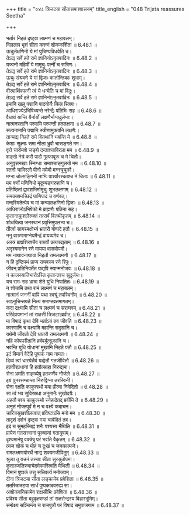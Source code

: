 +++
title = "०४८ त्रिजटया सीतासमाश्वासनम्"
title_english = "048 Trijata reassures Seetha"

+++

भर्तारं निहतं दृष्ट्वा लक्ष्मणं च महावलम्।  
विललाप भृशं सीता करुणं शोककर्शिता ॥ 6.48.1 ॥   
ऊचुर्लक्षणिनो ये मां पुत्रिण्यविधवेति च।  
तेऽद्य सर्वे हते रामे ज्ञानिनोऽनृतवादिनः ॥ 6.48.2 ॥   
यज्वनो महिषीं ये मामूचुः पत्नीं च सत्रिणः।  
तेऽद्य सर्वे हते रामे ज्ञानिनोऽनृतवादिनः ॥ 6.48.3 ॥   
ऊचुः संश्रवणे ये मां द्विजाः कार्तान्तिकाः शुभाम्।  
तेऽद्य सर्वे हते रामे ज्ञानिनोऽनृतवादिनः ॥ 6.48.4 ॥   
वीरपार्थिवपत्नी त्वं ये धन्येति च मां विदुः।  
तेऽद्य सर्वे हते रामे ज्ञानिनोऽनृतवादिनः ॥ 6.48.5 ॥   
इमानि खलु पद्मानि पादयोर्यैः किल स्त्रियः।  
आधिराज्येऽभिषिच्यन्ते नरेन्द्रैः पतिभिः सह ॥ 6.48.6 ॥   
वैधव्यं यान्ति यैर्नार्यो लक्षणैर्भाग्यदुर्लभाः।  
नात्मनस्तानि पश्यामि पश्यन्ती हतलक्षणा ॥ 6.48.7 ॥   
सत्यनामानि पद्मानि स्त्रीणामुक्तानि लक्षणैः।  
तान्यद्य निहते रामे वितथानि भवन्ति मे ॥ 6.48.8 ॥   
केशाः सूक्ष्माः समा नीला भ्रुवौ चासङ्गते मम।  
वृत्ते चारोमशे जङ्घे दन्ताश्चाविरला मम ॥ 6.48.9 ॥   
शङ्खे नेत्रे करौ पादौ गुल्फावूरू च मे चितौ।  
अनुवृत्तनखाः स्निग्धाः समाश्चाङ्गुलयो मम ॥ 6.48.10 ॥   
स्तनौ चाविरलौ पीनौ ममेमौ मग्नचूचुकौ।  
मग्ना चोत्सङ्गिनी नाभिः पार्श्वोरस्काश्च मे चिताः ॥ 6.48.11 ॥   
मम वर्णो मणिनिभो मृदून्यङ्गरुहाणि च।  
प्रतिष्ठितां द्वादशभिर्मामूचुः शुभलक्षणाम् ॥ 6.48.12 ॥   
समग्रयवमच्छिद्रं पाणिपादं च वर्णवत्।  
मन्दस्मितेत्येव च मां कन्यालक्षणिनो द्विजाः ॥ 6.48.13 ॥   
आधिराज्येऽभिषेको मे ब्राह्मणैः पतिना सह।  
कृतान्तकुशलैरुक्तं तत्सर्वं वितथीकृतम् ॥ 6.48.14 ॥   
शोधयित्वा जनस्थानं प्रवृत्तिमुपलभ्य च।  
तीर्त्वा सागरमक्षोभ्यं भ्रातरौ गोष्पदे हतौ ॥ 6.48.15 ॥   
ननु वारुणमाग्नेयमैन्द्रं वायव्यमेव च।  
अस्त्रं ब्रह्मशिरश्चैव राघवौ प्रत्यपद्यताम् ॥ 6.48.16 ॥   
अदृश्यमानेन रणे मायया वासवोपमौ।  
मम नाथावनाथाया निहतौ रामलक्ष्मणौ ॥ 6.48.17 ॥   
न हि दृष्टिपथं प्राप्य राघवस्य रणे रिपुः।  
जीवन् प्रतिनिवर्तेत यद्यपि स्यान्मनोजवः ॥ 6.48.18 ॥   
न कालस्यातिभारोऽस्ति कृतान्तश्च सुदुर्जयः।  
यत्र रामः सह भ्रात्रा शेते युधि निपातितः ॥ 6.48.19 ॥   
न शोचामि तथा रामं लक्ष्मणं च महाबलम्।  
नात्मानं जननीं वापि यथा श्वश्रूं तपस्विनीम् ॥ 6.48.20 ॥   
साऽनुचिन्तयते नित्यं समाप्तव्रतमागतम्।  
कदा द्रक्ष्यामि सीतां च लक्ष्मणं च सराघवम् ॥ 6.48.21 ॥   
परिदेवयमानां तां राक्षसी त्रिजटाऽब्रवीत् ॥ 6.48.22 ॥   
मा विषादं कृथा देवि भर्ताऽयं तव जीवति ॥ 6.48.23 ॥   
कारणानि च वक्ष्यामि महान्ति सदृशानि च।  
यथेमौ जीवतो देवि भ्रातरौ रामलक्ष्मणौ ॥ 6.48.24 ॥   
नहि कोपपरीतानि हर्षपर्युत्सुकानि च।  
भवन्ति युधि योधानां मुखानि निहते पतौ ॥ 6.48.25 ॥   
इदं विमानं वैदेहि पुष्पकं नाम नामतः।  
दिव्यं त्वां धारयेन्नैवं यद्येतौ गतजीवितौ ॥ 6.48.26 ॥   
हतवीरप्रधानां हि हतौत्साहा निरुद्यमा।  
सेना भ्रमति सङ्ख्येषु हतकर्णेव नौर्जले ॥ 6.48.27 ॥   
इयं पुनरसम्भ्रान्ता निरुद्विग्ना तरस्विनी।  
सेना रक्षति काकुत्स्थौ मया प्रीत्या निवेदितौ ॥ 6.48.28 ॥   
सा त्वं भव सुविस्रब्धा अनुमानैः सुखोदयैः।  
अहतौ पश्य काकुत्स्थौ स्नेहादेतद् ब्रवीमि ते ॥ 6.48.29 ॥   
अनृतं नोक्तपूर्वं मे न च वक्ष्ये कदाचन।  
चारित्रसुखशीलत्वात् प्रविष्टाऽसि मनो मम ॥ 6.48.30 ॥   
तादृशं दर्शनं दृष्ट्वा मया चावेदितं तव।  
इदं च सुमहच्चिह्नं शनैः पश्यस्व मैथिलि ॥ 6.48.31 ॥   
प्रायेण गतसत्त्वानां पुरुषाणां गतायुषाम्।  
दृश्यमानेषु वक्त्रेषु परं भवति वैकृतम् ॥ 6.48.32 ॥   
त्यज शोकं च मोहं च दुःखं च जनकात्मजे।  
रामलक्ष्मणयोरर्थे नाद्य शक्यमजीवितुम् ॥ 6.48.33 ॥   
श्रुत्वा तु वचनं तस्याः सीता सुरसुतोपमा।  
कृताञ्जलिरुवाचेदमेवमस्त्विति मैथिली ॥ 6.48.34 ॥   
विमानं पुष्पकं तत्तु सन्निवर्त्य मनोजवम्।  
दीना त्रिजटया सीता लङ्कामेव प्रवेशिता ॥ 6.48.35 ॥   
ततस्त्रिजटया सार्धं पुष्पकादवरुह्य सा।  
अशोकवनिकामेव राक्षसीभिः प्रवेशिता ॥ 6.48.36 ॥   
प्रविश्य सीता बहुवृक्षषण्डां तां राक्षसेन्द्रस्य विहारभूमिम्।  
सम्प्रेक्ष्य सञ्चिन्त्य च राजपुत्रौ परं विषादं समुपाजगाम ॥ 6.48.37 ॥   
